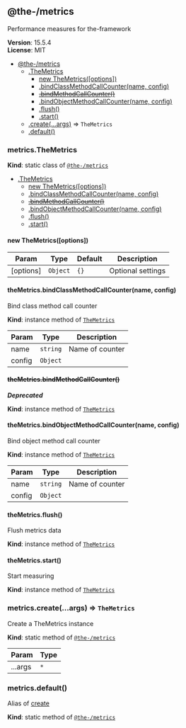 <!--- Code generated by @the-/script-doc. DO NOT EDIT. -->

<a name="module_@the-/metrics"></a>

## @the-/metrics
Performance measures for the-framework

**Version**: 15.5.4  
**License**: MIT  

* [@the-/metrics](#module_@the-/metrics)
    * [.TheMetrics](#module_@the-/metrics.TheMetrics)
        * [new TheMetrics([options])](#new_module_@the-/metrics.TheMetrics_new)
        * [.bindClassMethodCallCounter(name, config)](#module_@the-/metrics.TheMetrics+bindClassMethodCallCounter)
        * ~~[.bindMethodCallCounter()](#module_@the-/metrics.TheMetrics+bindMethodCallCounter)~~
        * [.bindObjectMethodCallCounter(name, config)](#module_@the-/metrics.TheMetrics+bindObjectMethodCallCounter)
        * [.flush()](#module_@the-/metrics.TheMetrics+flush)
        * [.start()](#module_@the-/metrics.TheMetrics+start)
    * [.create(...args)](#module_@the-/metrics.create) ⇒ <code>TheMetrics</code>
    * [.default()](#module_@the-/metrics.default)

<a name="module_@the-/metrics.TheMetrics"></a>

### metrics.TheMetrics
**Kind**: static class of [<code>@the-/metrics</code>](#module_@the-/metrics)  

* [.TheMetrics](#module_@the-/metrics.TheMetrics)
    * [new TheMetrics([options])](#new_module_@the-/metrics.TheMetrics_new)
    * [.bindClassMethodCallCounter(name, config)](#module_@the-/metrics.TheMetrics+bindClassMethodCallCounter)
    * ~~[.bindMethodCallCounter()](#module_@the-/metrics.TheMetrics+bindMethodCallCounter)~~
    * [.bindObjectMethodCallCounter(name, config)](#module_@the-/metrics.TheMetrics+bindObjectMethodCallCounter)
    * [.flush()](#module_@the-/metrics.TheMetrics+flush)
    * [.start()](#module_@the-/metrics.TheMetrics+start)

<a name="new_module_@the-/metrics.TheMetrics_new"></a>

#### new TheMetrics([options])

| Param | Type | Default | Description |
| --- | --- | --- | --- |
| [options] | <code>Object</code> | <code>{}</code> | Optional settings |

<a name="module_@the-/metrics.TheMetrics+bindClassMethodCallCounter"></a>

#### theMetrics.bindClassMethodCallCounter(name, config)
Bind class method call counter

**Kind**: instance method of [<code>TheMetrics</code>](#module_@the-/metrics.TheMetrics)  

| Param | Type | Description |
| --- | --- | --- |
| name | <code>string</code> | Name of counter |
| config | <code>Object</code> |  |

<a name="module_@the-/metrics.TheMetrics+bindMethodCallCounter"></a>

#### ~~theMetrics.bindMethodCallCounter()~~
***Deprecated***

**Kind**: instance method of [<code>TheMetrics</code>](#module_@the-/metrics.TheMetrics)  
<a name="module_@the-/metrics.TheMetrics+bindObjectMethodCallCounter"></a>

#### theMetrics.bindObjectMethodCallCounter(name, config)
Bind object method call counter

**Kind**: instance method of [<code>TheMetrics</code>](#module_@the-/metrics.TheMetrics)  

| Param | Type | Description |
| --- | --- | --- |
| name | <code>string</code> | Name of counter |
| config | <code>Object</code> |  |

<a name="module_@the-/metrics.TheMetrics+flush"></a>

#### theMetrics.flush()
Flush metrics data

**Kind**: instance method of [<code>TheMetrics</code>](#module_@the-/metrics.TheMetrics)  
<a name="module_@the-/metrics.TheMetrics+start"></a>

#### theMetrics.start()
Start measuring

**Kind**: instance method of [<code>TheMetrics</code>](#module_@the-/metrics.TheMetrics)  
<a name="module_@the-/metrics.create"></a>

### metrics.create(...args) ⇒ <code>TheMetrics</code>
Create a TheMetrics instance

**Kind**: static method of [<code>@the-/metrics</code>](#module_@the-/metrics)  

| Param | Type |
| --- | --- |
| ...args | <code>\*</code> | 

<a name="module_@the-/metrics.default"></a>

### metrics.default()
Alias of [create](#module_@the-/metrics.create)

**Kind**: static method of [<code>@the-/metrics</code>](#module_@the-/metrics)  
